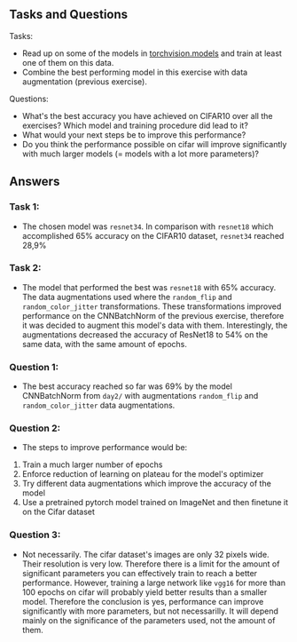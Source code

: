 
## Tasks and Questions

Tasks:
- Read up on some of the models in [torchvision.models](https://pytorch.org/docs/stable/torchvision/models.html) and train at least one of them on this data.
- Combine the best performing model in this exercise with data augmentation (previous exercise).

Questions:
- What's the best accuracy you have achieved on CIFAR10 over all the exercises? Which model and training procedure did lead to it?
- What would your next steps be to improve this performance?
- Do you think the performance possible on cifar will improve significantly with much larger models (= models with a lot more parameters)?

## Answers

### Task 1:
-  The chosen model was `resnet34`. In comparison with `resnet18` which accomplished 65% accuracy on the CIFAR10 dataset, `resnet34` reached 28,9%

### Task 2:
-  The model that performed the best was `resnet18` with 65% accuracy. The data augmentations used where the `random_flip` and `random_color_jitter` transformations. These transformations improved performance on the CNNBatchNorm of the previous exercise, therefore it was decided to augment this model's data with them. Interestingly, the augmentations decreased the accuracy of ResNet18 to 54% on the same data, with the same amount of epochs.

### Question 1:
- The best accuracy reached so far was 69% by the model CNNBatchNorm from `day2/` with augmentations `random_flip` and `random_color_jitter` data augmentations.

### Question 2:
- The steps to improve performance would be:
1. Train a much larger number of epochs
2. Enforce reduction of learning on plateau for the model's optimizer
3. Try different data augmentations which improve the accuracy of the model
4. Use a pretrained pytorch model trained on ImageNet and then finetune it on the Cifar dataset

### Question 3:
- Not necessarily. The cifar dataset's images are only 32 pixels wide. Their resolution is very low. Therefore there is a limit for the amount of significant parameters you can effectively train to reach a better performance. However, training a large network like `vgg16` for more than 100 epochs on cifar will probably yield better results than a smaller model. Therefore the conclusion is yes, performance can improve significantly with more parameters, but not necessarilly. It will depend mainly on the significance of the parameters used, not the amount of them.





